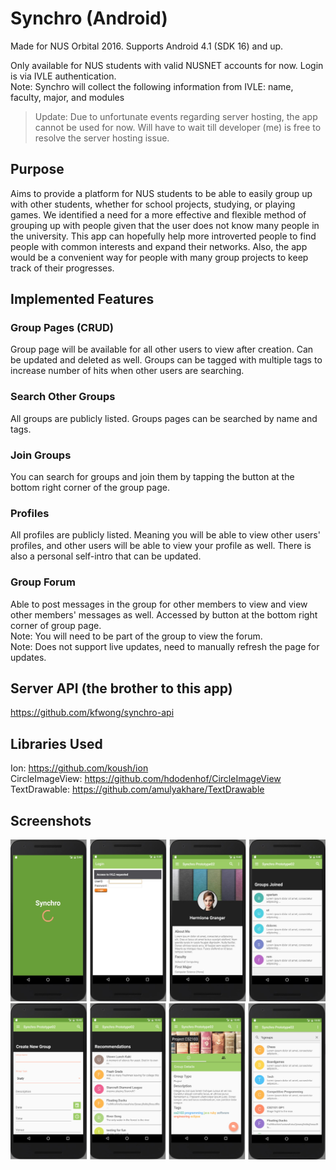 # Synchro (Android)
Made for NUS Orbital 2016. Supports Android 4.1 (SDK 16) and up.

Only available for NUS students with valid NUSNET accounts for now. Login is via IVLE authentication. <br>
Note: Synchro will collect the following information from IVLE: name, faculty, major, and modules

> Update: Due to unfortunate events regarding server hosting, the app cannot be used for now. Will have to wait till developer (me) is free to resolve the server hosting issue.

## Purpose
Aims to provide a platform for NUS students to be able to easily group up with other students, whether for school projects, studying, or playing games. We identified a need for a more effective and flexible method of grouping up with people given that the user does not know many people in the university. This app can hopefully help more introverted people to find people with common interests and expand their networks. Also, the app would be a convenient way for people with many group projects to keep track of their progresses.

## Implemented Features
### Group Pages (CRUD)
Group page will be available for all other users to view after creation. Can be updated and deleted as well.
Groups can be tagged with multiple tags to increase number of hits when other users are searching.  

### Search Other Groups
All groups are publicly listed. Groups pages can be searched by name and tags.

### Join Groups
You can search for groups and join them by tapping the button at the bottom right corner of the group page.

### Profiles
All profiles are publicly listed. Meaning you will be able to view other users' profiles, and other users will be able to view your profile as well. There is also a personal self-intro that can be updated.

### Group Forum
Able to post messages in the group for other members to view and view other members' messages as well. Accessed by button at the bottom right corner of group page. <br>
Note: You will need to be part of the group to view the forum. <br>
Note: Does not support live updates, need to manually refresh the page for updates.

## Server API (the brother to this app)
https://github.com/kfwong/synchro-api

## Libraries Used
Ion: https://github.com/koush/ion  
CircleImageView: https://github.com/hdodenhof/CircleImageView  
TextDrawable: https://github.com/amulyakhare/TextDrawable  

## Screenshots

<img src="docs/screenshots/prototype02_screenshots 01.jpg">
<img src="docs/screenshots/prototype_03 screenshot.jpg">
